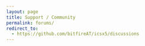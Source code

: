 ```yaml
---
layout: page
title: Support / Community
permalink: forums/
redirect_to:
  - https://github.com/bitfireAT/icsx5/discussions
---
```


